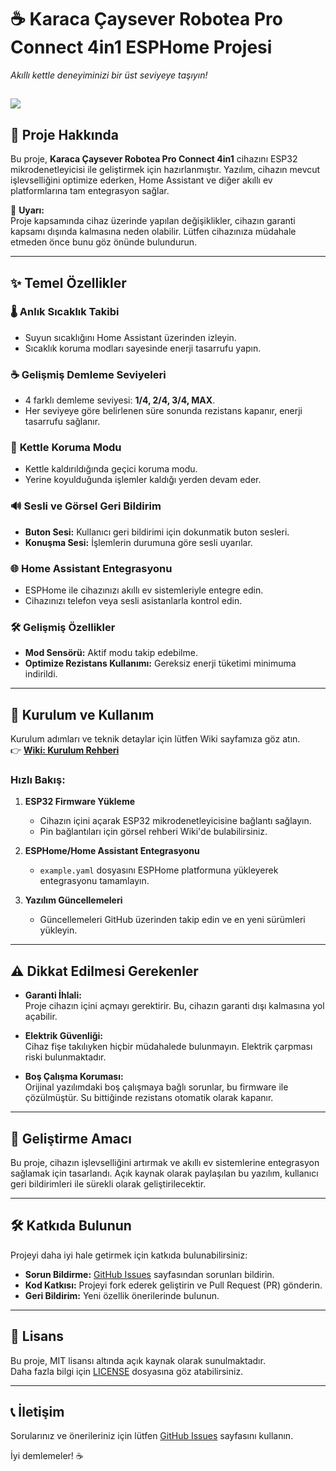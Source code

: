 # ☕️ Karaca Çaysever Robotea Pro Connect 4in1 ESPHome Projesi

*Akıllı kettle deneyiminizi bir üst seviyeye taşıyın!*

![](https://visitor-badge.laobi.icu/badge?page_id=omerfaruk-aran.caysever_robotea)
---

## 📌 Proje Hakkında

Bu proje, **Karaca Çaysever Robotea Pro Connect 4in1** cihazını ESP32 mikrodenetleyicisi ile geliştirmek için hazırlanmıştır. Yazılım, cihazın mevcut işlevselliğini optimize ederken, Home Assistant ve diğer akıllı ev platformlarına tam entegrasyon sağlar.

🔔 **Uyarı:**  
Proje kapsamında cihaz üzerinde yapılan değişiklikler, cihazın garanti kapsamı dışında kalmasına neden olabilir. Lütfen cihazınıza müdahale etmeden önce bunu göz önünde bulundurun.

---

## ✨ Temel Özellikler

### 🌡️ **Anlık Sıcaklık Takibi**
- Suyun sıcaklığını Home Assistant üzerinden izleyin.
- Sıcaklık koruma modları sayesinde enerji tasarrufu yapın.

### ☕ **Gelişmiş Demleme Seviyeleri**
- 4 farklı demleme seviyesi: **1/4, 2/4, 3/4, MAX**.
- Her seviyeye göre belirlenen süre sonunda rezistans kapanır, enerji tasarrufu sağlanır.

### 🔄 **Kettle Koruma Modu**
- Kettle kaldırıldığında geçici koruma modu.
- Yerine koyulduğunda işlemler kaldığı yerden devam eder.

### 🔊 **Sesli ve Görsel Geri Bildirim**
- **Buton Sesi:** Kullanıcı geri bildirimi için dokunmatik buton sesleri.  
- **Konuşma Sesi:** İşlemlerin durumuna göre sesli uyarılar.  

### 🌐 **Home Assistant Entegrasyonu**
- ESPHome ile cihazınızı akıllı ev sistemleriyle entegre edin.
- Cihazınızı telefon veya sesli asistanlarla kontrol edin.

### 🛠️ **Gelişmiş Özellikler**
- **Mod Sensörü:** Aktif modu takip edebilme.
- **Optimize Rezistans Kullanımı:** Gereksiz enerji tüketimi minimuma indirildi.

---

## 🚀 Kurulum ve Kullanım

Kurulum adımları ve teknik detaylar için lütfen Wiki sayfamıza göz atın.  
👉 **[Wiki: Kurulum Rehberi](https://github.com/omerfaruk-aran/caysever_robotea/wiki/Kurulum)**  

### Hızlı Bakış:
1. **ESP32 Firmware Yükleme**  
   - Cihazın içini açarak ESP32 mikrodenetleyicisine bağlantı sağlayın.  
   - Pin bağlantıları için görsel rehberi Wiki'de bulabilirsiniz.

2. **ESPHome/Home Assistant Entegrasyonu**  
   - `example.yaml` dosyasını ESPHome platformuna yükleyerek entegrasyonu tamamlayın.

3. **Yazılım Güncellemeleri**  
   - Güncellemeleri GitHub üzerinden takip edin ve en yeni sürümleri yükleyin.

---

## ⚠️ Dikkat Edilmesi Gerekenler

- **Garanti İhlali:**  
  Proje cihazın içini açmayı gerektirir. Bu, cihazın garanti dışı kalmasına yol açabilir.

- **Elektrik Güvenliği:**  
  Cihaz fişe takılıyken hiçbir müdahalede bulunmayın. Elektrik çarpması riski bulunmaktadır.

- **Boş Çalışma Koruması:**  
  Orijinal yazılımdaki boş çalışmaya bağlı sorunlar, bu firmware ile çözülmüştür. Su bittiğinde rezistans otomatik olarak kapanır.

---

## 🎯 Geliştirme Amacı

Bu proje, cihazın işlevselliğini artırmak ve akıllı ev sistemlerine entegrasyon sağlamak için tasarlandı. Açık kaynak olarak paylaşılan bu yazılım, kullanıcı geri bildirimleri ile sürekli olarak geliştirilecektir.

---

## 🛠️ Katkıda Bulunun

Projeyi daha iyi hale getirmek için katkıda bulunabilirsiniz:
- **Sorun Bildirme:** [GitHub Issues](https://github.com/omerfaruk-aran/caysever_robotea/issues) sayfasından sorunları bildirin.
- **Kod Katkısı:** Projeyi fork ederek geliştirin ve Pull Request (PR) gönderin.
- **Geri Bildirim:** Yeni özellik önerilerinde bulunun.

---

## 📜 Lisans

Bu proje, MIT lisansı altında açık kaynak olarak sunulmaktadır.  
Daha fazla bilgi için [LICENSE](LICENSE) dosyasına göz atabilirsiniz.

---

## 📞 İletişim

Sorularınız ve önerileriniz için lütfen [GitHub Issues](https://github.com/omerfaruk-aran/caysever_robotea/issues) sayfasını kullanın.  

İyi demlemeler! ☕
